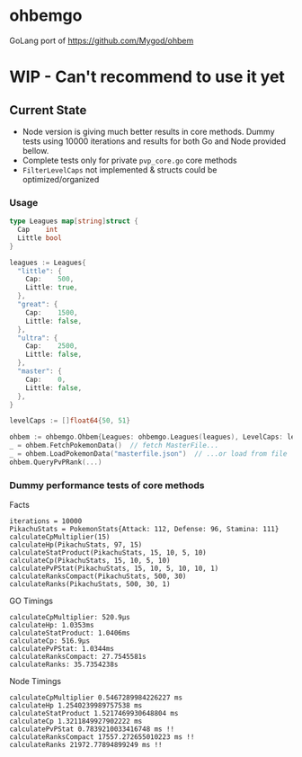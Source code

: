 # ohbemgo

GoLang port of https://github.com/Mygod/ohbem


# WIP - Can't recommend to use it yet

## Current State
- Node version is giving much better results in core methods. Dummy tests using 10000 iterations and results for both Go and Node provided bellow.
- Complete tests only for private `pvp_core.go` core methods
- `FilterLevelCaps` not implemented & structs could be optimized/organized

### Usage
```go
type Leagues map[string]struct {
  Cap    int
  Little bool
}

leagues := Leagues{
  "little": {
    Cap:    500,
    Little: true,
  },
  "great": {
    Cap:    1500,
    Little: false,
  },
  "ultra": {
    Cap:    2500,
    Little: false,
  },
  "master": {
    Cap:    0,
    Little: false,
  },
}

levelCaps := []float64{50, 51}

ohbem := ohbemgo.Ohbem{Leagues: ohbemgo.Leagues(leagues), LevelCaps: levelCaps}  // Initialize
_ = ohbem.FetchPokemonData()  // fetch MasterFile...
_ = ohbem.LoadPokemonData("masterfile.json")  // ...or load from file
ohbem.QueryPvPRank(...)
```

### Dummy performance tests of core methods

Facts
```
iterations = 10000
PikachuStats = PokemonStats{Attack: 112, Defense: 96, Stamina: 111}
calculateCpMultiplier(15)
calculateHp(PikachuStats, 97, 15)
calculateStatProduct(PikachuStats, 15, 10, 5, 10)
calculateCp(PikachuStats, 15, 10, 5, 10)
calculatePvPStat(PikachuStats, 15, 10, 5, 10, 10, 1)
calculateRanksCompact(PikachuStats, 500, 30)
calculateRanks(PikachuStats, 500, 30, 1)
```

GO Timings
```
calculateCpMultiplier: 520.9µs
calculateHp: 1.0353ms
calculateStatProduct: 1.0406ms
calculateCp: 516.9µs
calculatePvPStat: 1.0344ms
calculateRanksCompact: 27.7545581s
calculateRanks: 35.7354238s
```

Node Timings
```
calculateCpMultiplier 0.5467289984226227 ms
calculateHp 1.2540239989757538 ms
calculateStatProduct 1.5217469930648804 ms
calculateCp 1.3211849927902222 ms
calculatePvPStat 0.7839210033416748 ms !!
calculateRanksCompact 17557.272655010223 ms !!
calculateRanks 21972.77894899249 ms !!
```
